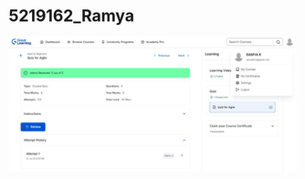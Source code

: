 # 5219162_Ramya

![Alt Text](https://github.com/ramya53k/5219162_Ramya/blob/main/SDLC/Great%20Learning_Agile.jpeg)
